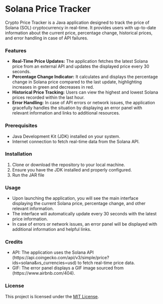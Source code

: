 <h1>Solana Price Tracker</h1>

<p>Crypto Price Tracker is a Java application designed to track the price of Solana (SOL) cryptocurrency in real-time. It provides users with up-to-date information about the current price, percentage change, historical prices, and error handling in case of API failures.</p>

<h3>Features</h3>
<ul>
  <li><b>Real-Time Price Updates:</b> The application fetches the latest Solana price from an external API and updates the displayed price every 30 seconds.</li>
  <li><b>Percentage Change Indicator:</b> It calculates and displays the percentage change in Solana price compared to the last update, highlighting increases in green and decreases in red.</li>
  <li><b>Historical Price Tracking:</b> Users can view the highest and lowest Solana prices recorded within the last hour.</li>
  <li><b>Error Handling:</b> In case of API errors or network issues, the application gracefully handles the situation by displaying an error panel with relevant information and links to additional resources.</li>
</ul>

<h3>Prerequisites</h3>
<ul>
  <li>Java Development Kit (JDK) installed on your system.</li>
  <li>Internet connection to fetch real-time data from the Solana API.</li>
</ul>

<h3>Installation</h3>
<ol>
  <li>Clone or download the repository to your local machine.</li>
  <li>Ensure you have the JDK installed and properly configured.</li>
  <li>Run the JAR file</li>
</ol>

<h3>Usage</h3>
<ul>
  <li>Upon launching the application, you will see the main interface displaying the current Solana price, percentage change, and other relevant information.</li>
  <li>The interface will automatically update every 30 seconds with the latest price information.</li>
  <li>In case of errors or network issues, an error panel will be displayed with additional information and helpful links.</li>
</ul>

<h3>Credits</h3>
<ul>
  <li>API: The application uses the Solana API (https://api.coingecko.com/api/v3/simple/price?ids=solana&vs_currencies=usd) to fetch real-time price data.</li>
  <li>GIF: The error panel displays a GIF image sourced from (https://www.airbnb.com/404).</li>
</ul>

<h3>License</h3>
<p>This project is licensed under the <a href = "https://opensource.org/license/MIT">MIT License</a>.</p>



